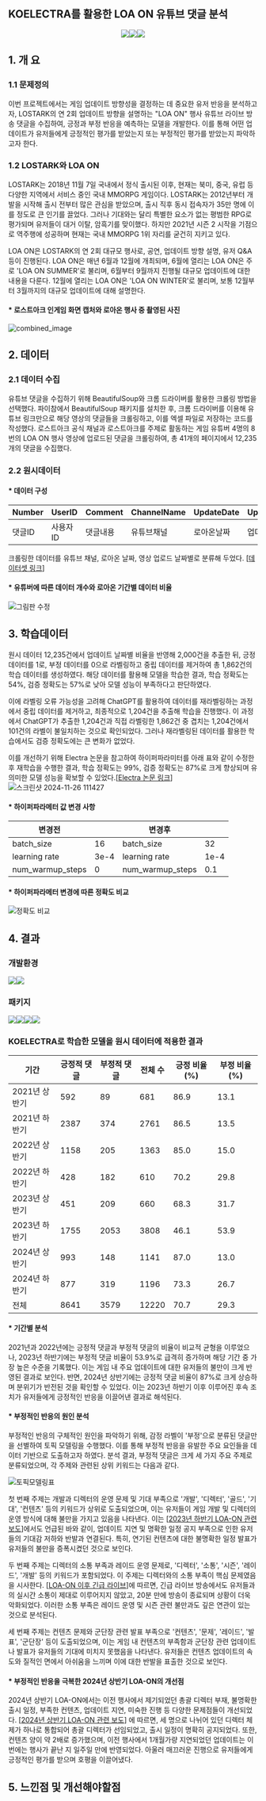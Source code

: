 ## KOELECTRA를 활용한 LOA ON 유튜브 댓글 분석
<!--
badge icon 참고 사이트
https://github.com/danmadeira/simple-icon-badges
-->
<p align="center"><img src="https://img.shields.io/badge/python-%233776AB.svg?&style=for-the-badge&logo=python&logoColor=white" /><img src="https://img.shields.io/badge/pytorch-%23EE4C2C.svg?&style=for-the-badge&logo=pytorch&logoColor=white" /><img src="https://img.shields.io/badge/pycharm-%23000000.svg?&style=for-the-badge&logo=pycharm&logoColor=white" /><p>

## 1. 개 요

### 1.1 문제정의
이번 프로젝트에서는 게임 업데이트 방향성을 결정하는 데 중요한 유저 반응을 분석하고자, LOSTARK의 연 2회 업데이트 방향을 설명하는 "LOA ON" 행사 유튜브 라이브 방송 댓글을 수집하여, 긍정과 부정 반응을 예측하는 모델을 개발한다. 이를 통해 어떤 업데이트가 유저들에게 긍정적인 평가를 받았는지 또는 부정적인 평가를 받았는지 파악하고자 한다.
### 1.2 LOSTARK와 LOA ON
LOSTARK는 2018년 11월 7일 국내에서 정식 출시된 이후, 현재는 북미, 중국, 유럽 등 다양한 지역에서 서비스 중인 국내 MMORPG 게임이다. LOSTARK는 2012년부터 개발을 시작해 출시 전부터 많은 관심을 받았으며, 출시 직후 동시 접속자가 35만 명에 이를 정도로 큰 인기를 끌었다. 그러나 기대와는 달리 특별한 요소가 없는 평범한 RPG로 평가되며 유저들이 대거 이탈, 암흑기를 맞이했다. 하지만 2021년 시즌 2 시작을 기점으로 역주행에 성공하며 현재는 국내 MMORPG 1위 자리를 굳건히 지키고 있다.

LOA ON은 LOSTARK의 연 2회 대규모 행사로, 공연, 업데이트 방향 설명, 유저 Q&A 등이 진행된다. LOA ON은 매년 6월과 12월에 개최되며, 6월에 열리는 LOA ON은 주로 'LOA ON SUMMER'로 불리며, 6월부터 9월까지 진행될 대규모 업데이트에 대한 내용을 다룬다. 12월에 열리는 LOA ON은 'LOA ON WINTER'로 불리며, 보통 12월부터 3월까지의 대규모 업데이트에 대해 설명한다.
#### * 로스트아크 인게임 화면 캡처와 로아온 행사 중 촬영된 사진
![combined_image](https://github.com/user-attachments/assets/3082606e-6102-408c-a44b-960aa3cf893e)
## 2. 데이터


### 2.1 데이터 수집
유튜브 댓글을 수집하기 위해 BeautifulSoup와 크롬 드라이버를 활용한 크롤링 방법을 선택했다. 파이참에서 BeautifulSoup 패키지를 설치한 후, 크롬 드라이버를 이용해 유튜브 링크만으로 해당 영상의 댓글들을 크롤링하고, 이를 엑셀 파일로 저장하는 코드를 작성했다. 로스트아크 공식 채널과 로스트아크를 주제로 활동하는 게임 유튜버 4명의 8번의 LOA ON 행사 영상에 업로드된 댓글을 크롤링하여, 총 41개의 페이지에서 12,235개의 댓글을 수집했다.

### 2.2 원시데이터
#### * 데이터 구성

| Number | UserID | Comment | ChannelName | UpdateDate | UpdateName | VideoUploadDate |
|--------|----------|-------------|--------------|--------------|--------------|--------------|
|댓글ID | 사용자ID    | 댓글내용       | 유튜브채널  | 로아온날짜 | 업데이트명  | 영상업로드날짜|

크롤링한 데이터를 유튜브 채널, 로아온 날짜, 영상 업로드 날짜별로 분류해 두었다. [[데이터셋 링크](https://www.kaggle.com/datasets/tltydtltbd/loa-on-youtube-reviews)]
#### * 유튜버에 따른 데이터 개수와 로아온 기간별 데이터 비율
![그림판 수정](https://github.com/user-attachments/assets/eb94163c-77c0-4d9f-9e11-e6ee1a544343)
## 3. 학습데이터
원시 데이터 12,235건에서 업데이트 날짜별 비율을 반영해 2,000건을 추출한 뒤, 긍정 데이터를 1로, 부정 데이터를 0으로 라벨링하고 중립 데이터를 제거하여 총 1,862건의 학습 데이터를 생성하였다. 해당 데이터를 활용해 모델을 학습한 결과, 학습 정확도는 54%, 검증 정확도는 57%로 낮아 모델 성능이 부족하다고 판단하였다.

이에 라벨링 오류 가능성을 고려해 ChatGPT를 활용하여 데이터를 재라벨링하는 과정에서 중립 데이터를 제거하고, 최종적으로 1,204건을 추출해 학습을 진행했다. 이 과정에서 ChatGPT가 추출한 1,204건과 직접 라벨링한 1,862건 중 겹치는 1,204건에서 101건의 라벨이 불일치하는 것으로 확인되었다. 그러나 재라벨링된 데이터를 활용한 학습에서도 검증 정확도에는 큰 변화가 없었다.

이를 개선하기 위해 Electra 논문을 참고하여 하이퍼파라미터를 아래 표와 같이 수정한 후 재학습을 수행한 결과, 학습 정확도는 99%, 검증 정확도는 87%로 크게 향상되며 유의미한 모델 성능을 확보할 수 있었다.[[Electra 논문 링크](https://arxiv.org/pdf/2003.10555)]
![스크린샷 2024-11-26 111427](https://github.com/user-attachments/assets/28902182-1efd-4a9a-843d-f9b5b75fe953)

#### * 하이퍼파라메터 값 변경 사항
| 변경전 |  | 변경후 |  |
|--------|----------|-------------|--------------|
|batch_size | 16    | batch_size       | 32  |
|learning rate | 3e-4    | learning rate       | 1e-4  |
|num_warmup_steps | 0    | num_warmup_steps       | 0.1  |

#### * 하이퍼파라메터 변경에 따른 정확도 비교
![정확도 비교](https://github.com/user-attachments/assets/f8c8b60f-55a4-410a-bdb4-6bb2d7a54c47)

## 4. 결과
### 개발환경

<img src="https://img.shields.io/badge/python-%233776AB.svg?&style=for-the-badge&logo=python&logoColor=white" /><img src="https://img.shields.io/badge/pycharm-%23000000.svg?&style=for-the-badge&logo=pycharm&logoColor=white" />

### 패키지

<img src="https://img.shields.io/badge/pandas-%23150458.svg?&style=for-the-badge&logo=pandas&logoColor=white" /><img src="https://img.shields.io/badge/pytorch-%23EE4C2C.svg?&style=for-the-badge&logo=pytorch&logoColor=white" /><img src="https://img.shields.io/badge/tensorflow-%23FF6F00.svg?&style=for-the-badge&logo=tensorflow&logoColor=white" /><img src="https://img.shields.io/badge/numpy-%23013243.svg?&style=for-the-badge&logo=numpy&logoColor=white" />

### KOELECTRA로 학습한 모델을 원시 데이터에 적용한 결과
| 기간 | 긍정적 댓글 | 부정적 댓글 |전체 수|긍정 비율 (%)|부정 비율 (%)
|--------|----------|-------------|-------|-|-|
|2021년 상반기|592|89|681|86.9	|13.1
|2021년 하반기|2387|374|2761|86.5	|13.5
|2022년 상반기|1158|205|1363|	85.0	|15.0
|2022년 하반기|428|182|610|70.2	|29.8
|2023년 상반기|451|209|	660|68.3	|31.7
|2023년 하반기|1755|2053|3808|46.1	|53.9
|2024년 상반기|993| 148|1141|87.0	|13.0
|2024년 하반기| 877|319|1196|73.3	|26.7
|전체| 8641|3579|12220|70.7	|29.3

#### * 기간별 분석


2021년과 2022년에는 긍정적 댓글과 부정적 댓글의 비율이 비교적 균형을 이루었으나, 2023년 하반기에는 부정적 댓글 비율이 53.9%로 급격히 증가하며 해당 기간 중 가장 높은 수준을 기록했다. 이는 게임 내 주요 업데이트에 대한 유저들의 불만이 크게 반영된 결과로 보인다.
반면, 2024년 상반기에는 긍정적 댓글 비율이 87%로 크게 상승하며 분위기가 반전된 것을 확인할 수 있었다. 이는 2023년 하반기 이후 이루어진 후속 조치가 유저들에게 긍정적인 반응을 이끌어낸 결과로 해석된다.
#### * 부정적인 반응의 원인 분석
부정적인 반응의 구체적인 원인을 파악하기 위해, 감정 라벨이 '부정'으로 분류된 댓글만을 선별하여 토픽 모델링을 수행했다. 이를 통해 부정적 반응을 유발한 주요 요인들을 데이터 기반으로 도출하고자 하였다.
분석 결과, 부정적 댓글은 크게 세 가지 주요 주제로 분류되었으며, 각 주제와 관련된 상위 키워드는 다음과 같다.

![토픽모델링표](https://github.com/user-attachments/assets/26cbb212-43fa-4192-ac53-2e8d9ee6b6fe)

첫 번째 주제는 개발과 디렉터의 운영 문제 및 기대 부족으로 '개발', '디렉터', '골드', '기대', '컨텐츠' 등의 키워드가 상위로 도출되었으며, 이는 유저들이 게임 개발 및 디렉터의 운영 방식에 대해 불만을 가지고 있음을 나타낸다. 이는 [[2023년 하반기 LOA-ON 관련 보도](https://www.1conomynews.co.kr/news/articleView.html?idxno=23993)]에서도 언급된 바와 같이, 업데이트 지연 및 명확한 일정 공지 부족으로 인한 유저들의 기대감 저하와 반발과 연결된다. 특히, 연기된 컨텐츠에 대한 불명확한 일정 발표가 유저들의 불만을 증폭시켰던 것으로 보인다.

두 번째 주제는 디렉터의 소통 부족과 레이드 운영 문제로, '디렉터', '소통', '시즌', '레이드', '개발' 등의 키워드가 포함되었다. 이 주제는 디렉터와의 소통 부족이 핵심 문제였음을 시사한다. [[LOA-ON 이후 긴급 라이브](https://www.1conomynews.co.kr/news/articleView.html?idxno=24000)]에 따르면, 긴급 라이브 방송에서도 유저들과의 실시간 소통이 제대로 이루어지지 않았고, 20분 만에 방송이 종료되며 상황이 더욱 악화되었다. 이러한 소통 부족은 레이드 운영 및 시즌 관련 불만과도 깊은 연관이 있는 것으로 분석된다.

세 번째 주제는 컨텐츠 문제와 군단장 관련 발표 부족으로 '컨텐츠', '문제', '레이드', '발표', '군단장' 등이 도출되었으며, 이는 게임 내 컨텐츠의 부족함과 군단장 관련 업데이트나 발표가 유저들의 기대에 미치지 못했음을 나타낸다. 유저들은 컨텐츠 업데이트의 속도와 질적인 면에서 아쉬움을 느끼며 이에 대한 반발을 표출한 것으로 보인다.


#### * 부정적인 반응을 극복한 2024년 상반기 LOA-ON의 개선점
2024년 상반기 LOA-ON에서는 이전 행사에서 제기되었던 총괄 디렉터 부재, 불명확한 출시 일정, 부족한 컨텐츠, 업데이트 지연, 미숙한 진행 등 다양한 문제점들이 개선되었다. [[2024년 상반기 LOA-ON 관련 보도](https://www.e-focus.co.kr/news/articleView.html?idxno=2946208)] 에 따르면, 세 명으로 나뉘어 있던 디렉터 체제가 하나로 통합되어 총괄 디렉터가 선임되었고, 출시 일정이 명확히 공지되었다. 또한, 컨텐츠 양이 약 2배로 증가했으며, 이전 행사에서 1개월가량 지연되었던 업데이트는 이번에는 행사가 끝난 지 일주일 만에 반영되었다. 아울러 매끄러운 진행으로 유저들에게 긍정적인 평가를 받으며 호평을 이끌어냈다.


## 5. 느낀점 및 개선해야할점

